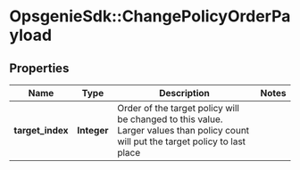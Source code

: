 # OpsgenieSdk::ChangePolicyOrderPayload

## Properties
Name | Type | Description | Notes
------------ | ------------- | ------------- | -------------
**target_index** | **Integer** | Order of the target policy will be changed to this value. Larger values than policy count will put the target policy to last place | 


